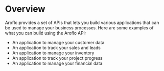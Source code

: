 # Overview

Aroflo provides a set of APIs that lets you build various applications that can
be used to manage your business processes. Here are some examples of what you
can build using the Aroflo API:

- An application to manage your customer data
- An application to track your sales and leads
- An application to manage your inventory
- An application to track your project progress
- An application to manage your financial data
